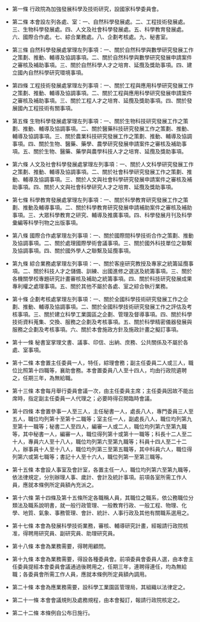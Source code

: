 * 第一條 行政院為加強發展科學及技術研究，設國家科學委員會。

* 第二條 本會設左列各處、室：一、自然科學發展處。二、工程技術發展處。三、生物科學發展處。四、人文及社會科學發展處。五、科學教育發展處。六、國際合作處。七、綜合業務處。八、企劃考核處。九、秘書室。

* 第三條 自然科學發展處掌理左列事項：一、關於自然科學與數學研究發展工作之策劃、推動、輔導及協調事項。二、關於自然科學與數學研究發展申請案件之審核及補助事項。三、關於自然科學人才之培育、延攬及獎助事項。四、建立國內自然科學研究環境事項。

* 第四條 工程技術發展處掌理左列事項：一、關於工程與應用科學研究發展工作之策劃、推動、輔導及協調事項。二、關於工程與應用科學研究發展申請案件之審核及補助事項。三、關於工程人才之培育、延攬及獎助事項。四、關於發展國內工程技術有關事項。

* 第五條 生物科學發展處掌理左列事項：一、關於生物科技研究發展工作之策劃、推動、輔導及協調事項。二、關於醫藥科技研究發展工作之策劃、推動、輔導及協調事項。三、關於農業科技研究發展工作之策劃、推動、輔導及協調事項。四、關於生物、醫藥、藥學、農學研究發展申請案件之審核及補助事項。五、關於生物、醫藥、藥學與農學科技人才之培育、延攬及獎助事項。

* 第六條 人文及社會科學發展處掌理左列事項：一、關於人文科學研究發展工作之策劃、推動、輔導及協調事項。二、關於社會科學研究發展工作之策劃、推動、輔導及協調事項。三、關於人文與社會科學研究發展申請案件之審核及補助事項。四、關於人文與社會科學研究人才之培育、延攬及獎助事項。

* 第七條 科學教育發展處掌理左列事項：一、關於科學教育研究發展工作之策劃、推動及輔導事項。二、關於科學教育研究發展申請補助案件之審核及補助事項。三、大眾科學教育之研究、輔導及推廣事項。四、科學發展月刊及科學彙編等科學刊物之出版事項。

* 第八條 國際合作處掌理左列事項：一、關於國際間科學技術合作之策劃、推動及協調事項。二、關於處理國際學術會議事項。三、關於國外科技單位之聯繫及協調事項。四、關於國外學人之聯繫及延攬事項。

* 第九條 綜合業務處掌理左列事項：一、關於客座研究教授及專家之統籌延攬事項。二、關於科技人才之儲備、訓練、出國進修之選送及統籌事項。三、關於各機關學校專題研究計畫審核及補助之統籌事項。四、關於科技研究發展成果專利權之處理事項。五、關於其他不屬於各處、室之綜合執行業務。

* 第十條 企劃考核處掌理左列事項：一、關於全國科學技術研究發展工作之企劃、推動、輔導及協調事項。二、關於全國科學技術研究發展工作之評估及考核事項。三、關於建立科學工業園區之企劃、管理及督導事項。四、關於科學技術資料蒐集、交換、服務之企劃及考核事項。五、關於科學精密儀器發展與服務之企劃及考核事項。六、關於本會施政方針及施政計畫之擬訂事項。

* 第十一條 秘書室掌理文書、議事、印信、出納、庶務、公共關係及不屬於各處、室事項。

* 第十二條 本會置主任委員一人，特任，綜理會務；副主任委員二人或三人，職位比照第十四職等，襄助會務。本會置委員八人至十四人，均由行政院遴聘之，任期三年，為無給職。

* 第十三條 本會每月舉行委員會議一次，由主任委員主席；主任委員因故不能出席時，指定副主任委員一人代理之；必要時得召開臨時會議。

* 第十四條 本會置參事一人至三人，主任秘書一人，處長八人，專門委員三人至五人，職位均列第十至第十二職等；室主任一人，副處長八人，職位均列第九至第十一職等；秘書二人至四人，編審一人或二人，職位均列第六至第九職等，其中秘書一人，編審一人，職位得列第十或第十一職等；科長十二人至二十人，專員六人至十八人，職位均列第六至第九職等；科員十四人至二十二人，辦事員十人至十八人，職位均列第三至第五職等，其中科員六人，職位得列第六或第七職等；書記十人至十六人，職位列第一至第三職等。

* 第十五條 本會設人事室及會計室，各置主任一人，職位均列第六至第九職等，依法律規定，分別辦理人事、歲計、會計及統計事項。前項各室所需工作人員，應就本條例所定員額內充派之。

* 第十六條 第十四條及第十五條所定各職稱人員，其職位之職系，依公務職位分類法及職系說明書，就一般行政管理、一般教育行政、一般工程、物理、化學、地質、氣象、事務管理、會計、統計、人事行政及其他有關職系選用之。

* 第十七條 本會為發展科學技術業務，審核、輔導研究計畫，經報請行政院核准，得聘用研究員、副研究員、助理研究員。

* 第十八條 本會為業務需要，得聘用顧問。

* 第十九條 本會為業務需要，得設各種委員會。前項委員會委員人選，由本會主任委員提經本會委員會議通過後聘用之，任期三年，連聘得連任，均為無給職；各委員會所需工作人員，應就本條例所定員額內調用。

* 第二十條 本會為應業務需要，設科學工業園區管理局，其組織以法律定之。

* 第二十一條 本會會議規則及處務規程，由本會擬訂，報請行政院核定之。

* 第二十二條 本條例自公布日施行。


